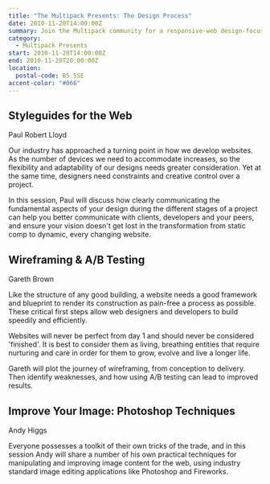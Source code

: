 ```yaml
---
title: "The Multipack Presents: The Design Process"
date: 2010-11-20T14:00:00Z
summary: Join the Multipack community for a responsive-web design-focused event, with talks from industry leaders and enthusiasts – and don’t miss your chance to talk, in our *Show and Tell* portion of the event.
category:
  - Multipack Presents
start: 2010-11-20T14:00:00Z
end: 2010-11-20T20:00:00Z
location:
  postal-code: B5 5SE
accent-color: "#066"
---
```

## Styleguides for the Web

Paul Robert Lloyd

Our industry has approached a turning point in how we develop websites. As the number of devices we need to accommodate increases, so the flexibility and adaptability of our designs needs greater consideration. Yet at the same time, designers need constraints and creative control over a project.

In this session, Paul will discuss how clearly communicating the fundamental aspects of your design during the different stages of a project can help you better communicate with clients, developers and your peers, and ensure your vision doesn't get lost in the transformation from static comp to dynamic, every changing website.

## Wireframing & A/B Testing

Gareth Brown

Like the structure of any good building, a website needs a good framework and blueprint to render its construction as pain-free a process as possible. These critical first steps allow web designers and developers to build speedily and efficiently.

Websites will never be perfect from day 1 and should never be considered 'finished'. It is best to consider them as living, breathing entities that require nurturing and care in order for them to grow, evolve and live a longer life.

Gareth will plot the journey of wireframing, from conception to delivery. Then identify weaknesses, and how using A/B testing can lead to improved results.

## Improve Your Image: Photoshop Techniques

Andy Higgs

Everyone possesses a toolkit of their own tricks of the trade, and in this session Andy will share a number of his own practical techniques for manipulating and improving image content for the web, using industry standard image editing applications like Photoshop and Fireworks.
